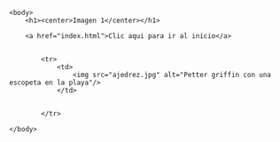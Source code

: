 <html>
   <head>
        <title>Imagen 1</title>
    </head>
   
    <body>
        <h1><center>Imagen 1</center></h1>
       
        <a href="index.html">Clic aqui para ir al inicio</a>      
       
           
            <tr>
                <td>
                    <img src="ajedrez.jpg" alt="Petter griffin con una escopeta en la playa"/>
                </td>
               
         
            </tr>
       
    </body>

</html>
